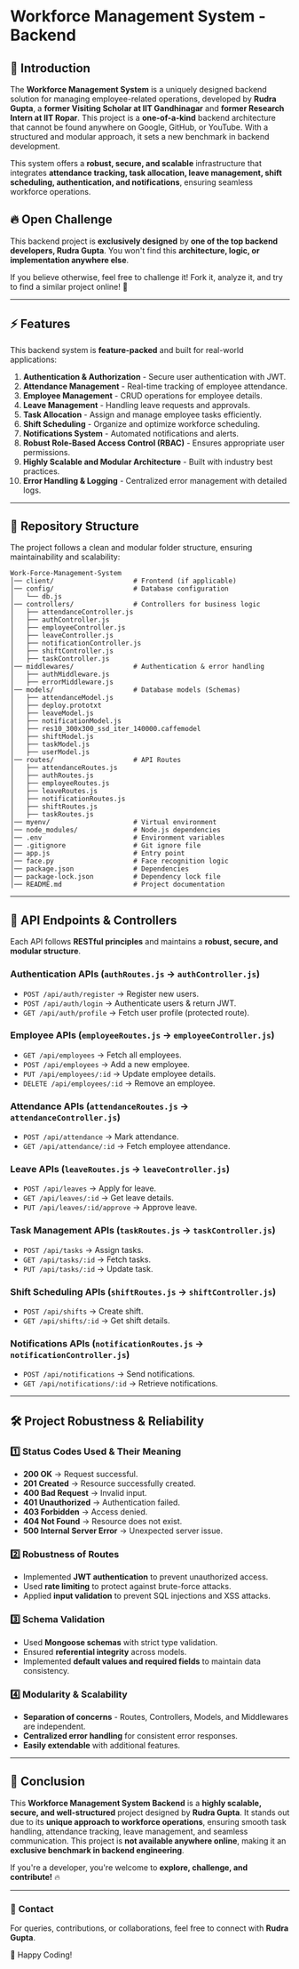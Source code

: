 # Workforce Management System - Backend

## 🚀 Introduction
The **Workforce Management System** is a uniquely designed backend solution for managing employee-related operations, developed by **Rudra Gupta**, a **former Visiting Scholar at IIT Gandhinagar** and **former Research Intern at IIT Ropar**. This project is a **one-of-a-kind** backend architecture that cannot be found anywhere on Google, GitHub, or YouTube. With a structured and modular approach, it sets a new benchmark in backend development.

This system offers a **robust, secure, and scalable** infrastructure that integrates **attendance tracking, task allocation, leave management, shift scheduling, authentication, and notifications**, ensuring seamless workforce operations.

## 🔥 Open Challenge
This backend project is **exclusively designed** by **one of the top backend developers, Rudra Gupta**. You won't find this **architecture, logic, or implementation anywhere else**.

If you believe otherwise, feel free to challenge it! Fork it, analyze it, and try to find a similar project online! 🚀

---

## ⚡ Features
This backend system is **feature-packed** and built for real-world applications:

1. **Authentication & Authorization** - Secure user authentication with JWT.
2. **Attendance Management** - Real-time tracking of employee attendance.
3. **Employee Management** - CRUD operations for employee details.
4. **Leave Management** - Handling leave requests and approvals.
5. **Task Allocation** - Assign and manage employee tasks efficiently.
6. **Shift Scheduling** - Organize and optimize workforce scheduling.
7. **Notifications System** - Automated notifications and alerts.
8. **Robust Role-Based Access Control (RBAC)** - Ensures appropriate user permissions.
9. **Highly Scalable and Modular Architecture** - Built with industry best practices.
10. **Error Handling & Logging** - Centralized error management with detailed logs.

---

## 📁 Repository Structure
The project follows a clean and modular folder structure, ensuring maintainability and scalability:

```
Work-Force-Management-System
│── client/                    # Frontend (if applicable)
│── config/                    # Database configuration
│   └── db.js
│── controllers/               # Controllers for business logic
│   ├── attendanceController.js
│   ├── authController.js
│   ├── employeeController.js
│   ├── leaveController.js
│   ├── notificationController.js
│   ├── shiftController.js
│   ├── taskController.js
│── middlewares/               # Authentication & error handling
│   ├── authMiddleware.js
│   ├── errorMiddleware.js
│── models/                    # Database models (Schemas)
│   ├── attendanceModel.js
│   ├── deploy.prototxt
│   ├── leaveModel.js
│   ├── notificationModel.js
│   ├── res10_300x300_ssd_iter_140000.caffemodel
│   ├── shiftModel.js
│   ├── taskModel.js
│   ├── userModel.js
│── routes/                    # API Routes
│   ├── attendanceRoutes.js
│   ├── authRoutes.js
│   ├── employeeRoutes.js
│   ├── leaveRoutes.js
│   ├── notificationRoutes.js
│   ├── shiftRoutes.js
│   ├── taskRoutes.js
│── myenv/                     # Virtual environment
│── node_modules/              # Node.js dependencies
│── .env                       # Environment variables
│── .gitignore                 # Git ignore file
│── app.js                     # Entry point
│── face.py                    # Face recognition logic
│── package.json               # Dependencies
│── package-lock.json          # Dependency lock file
│── README.md                  # Project documentation
```

---

## 📌 API Endpoints & Controllers
Each API follows **RESTful principles** and maintains a **robust, secure, and modular structure**.

### **Authentication APIs** (`authRoutes.js` → `authController.js`)
- `POST /api/auth/register` → Register new users.
- `POST /api/auth/login` → Authenticate users & return JWT.
- `GET /api/auth/profile` → Fetch user profile (protected route).

### **Employee APIs** (`employeeRoutes.js` → `employeeController.js`)
- `GET /api/employees` → Fetch all employees.
- `POST /api/employees` → Add a new employee.
- `PUT /api/employees/:id` → Update employee details.
- `DELETE /api/employees/:id` → Remove an employee.

### **Attendance APIs** (`attendanceRoutes.js` → `attendanceController.js`)
- `POST /api/attendance` → Mark attendance.
- `GET /api/attendance/:id` → Fetch employee attendance.

### **Leave APIs** (`leaveRoutes.js` → `leaveController.js`)
- `POST /api/leaves` → Apply for leave.
- `GET /api/leaves/:id` → Get leave details.
- `PUT /api/leaves/:id/approve` → Approve leave.

### **Task Management APIs** (`taskRoutes.js` → `taskController.js`)
- `POST /api/tasks` → Assign tasks.
- `GET /api/tasks/:id` → Fetch tasks.
- `PUT /api/tasks/:id` → Update task.

### **Shift Scheduling APIs** (`shiftRoutes.js` → `shiftController.js`)
- `POST /api/shifts` → Create shift.
- `GET /api/shifts/:id` → Get shift details.

### **Notifications APIs** (`notificationRoutes.js` → `notificationController.js`)
- `POST /api/notifications` → Send notifications.
- `GET /api/notifications/:id` → Retrieve notifications.

---

## 🛠️ **Project Robustness & Reliability**

### **1️⃣ Status Codes Used & Their Meaning**
- **200 OK** → Request successful.
- **201 Created** → Resource successfully created.
- **400 Bad Request** → Invalid input.
- **401 Unauthorized** → Authentication failed.
- **403 Forbidden** → Access denied.
- **404 Not Found** → Resource does not exist.
- **500 Internal Server Error** → Unexpected server issue.

### **2️⃣ Robustness of Routes**
- Implemented **JWT authentication** to prevent unauthorized access.
- Used **rate limiting** to protect against brute-force attacks.
- Applied **input validation** to prevent SQL injections and XSS attacks.

### **3️⃣ Schema Validation**
- Used **Mongoose schemas** with strict type validation.
- Ensured **referential integrity** across models.
- Implemented **default values and required fields** to maintain data consistency.

### **4️⃣ Modularity & Scalability**
- **Separation of concerns** - Routes, Controllers, Models, and Middlewares are independent.
- **Centralized error handling** for consistent error responses.
- **Easily extendable** with additional features.

---

## 📢 Conclusion
This **Workforce Management System Backend** is a **highly scalable, secure, and well-structured** project designed by **Rudra Gupta**. It stands out due to its **unique approach to workforce operations**, ensuring smooth task handling, attendance tracking, leave management, and seamless communication. This project is **not available anywhere online**, making it an **exclusive benchmark in backend engineering**.

If you're a developer, you're welcome to **explore, challenge, and contribute!** 🔥

---

### 📌 **Contact**
For queries, contributions, or collaborations, feel free to connect with **Rudra Gupta**.

🚀 Happy Coding!

